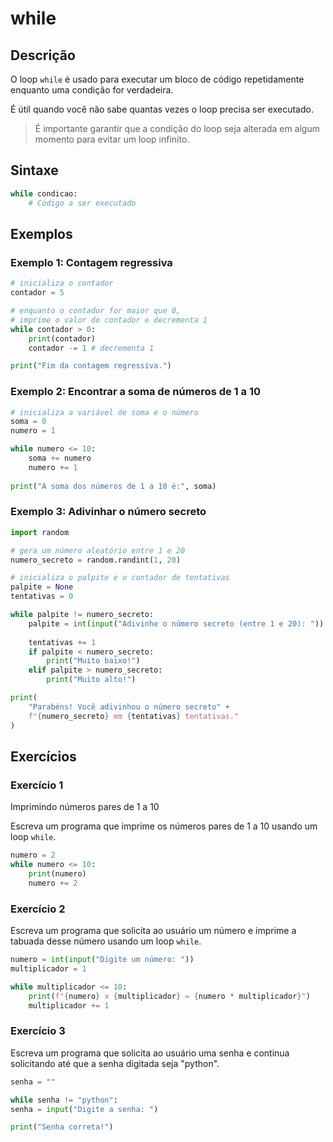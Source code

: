 # while

## Descrição

O loop `while` é usado para executar um bloco de código repetidamente enquanto uma condição for verdadeira.

É útil quando você não sabe quantas vezes o loop precisa ser executado.

> É importante garantir que a condição do loop seja alterada em algum momento para evitar um loop infinito.

## Sintaxe

```python
while condicao:
    # Código a ser executado
```

## Exemplos

### Exemplo 1: Contagem regressiva

```python
# inicializa o contador
contador = 5

# enquanto o contador for maior que 0, 
# imprime o valor do contador e decrementa 1
while contador > 0:
    print(contador)
    contador -= 1 # decrementa 1

print("Fim da contagem regressiva.")
```

### Exemplo 2: Encontrar a soma de números de 1 a 10

```python
# inicializa a variável de soma e o número
soma = 0
numero = 1

while numero <= 10:
    soma += numero
    numero += 1
    
print("A soma dos números de 1 a 10 é:", soma)
```

### Exemplo 3: Adivinhar o número secreto

```python
import random

# gera um número aleatório entre 1 e 20
numero_secreto = random.randint(1, 20)

# inicializa o palpite e o contador de tentativas
palpite = None
tentativas = 0

while palpite != numero_secreto:
    palpite = int(input("Adivinhe o número secreto (entre 1 e 20): "))
    
    tentativas += 1
    if palpite < numero_secreto:
        print("Muito baixo!")
    elif palpite > numero_secreto:
        print("Muito alto!")

print(
    "Parabéns! Você adivinhou o número secreto" + 
    f"{numero_secreto} em {tentativas} tentativas."
)
```

## Exercícios

### Exercício 1

Imprimindo números pares de 1 a 10

Escreva um programa que imprime os números pares de 1 a 10 usando um loop `while`.

```python
numero = 2
while numero <= 10:
    print(numero)
    numero += 2
```

### Exercício 2

Escreva um programa que solicita ao usuário um número e imprime a tabuada desse número usando um loop `while`.

```python
numero = int(input("Digite um número: "))
multiplicador = 1

while multiplicador <= 10:
    print(f"{numero} x {multiplicador} = {numero * multiplicador}")
    multiplicador += 1
```

### Exercício 3

Escreva um programa que solicita ao usuário uma senha e continua solicitando até que a senha digitada seja "python".

```python
senha = ""

while senha != "python":
senha = input("Digite a senha: ")

print("Senha correta!")
```
